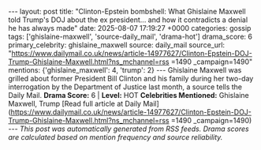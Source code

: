 --- layout: post title: "Clinton-Epstein bombshell: What Ghislaine Maxwell told Trump's DOJ about the ex president... and how it contradicts a denial he has always made" date: 2025-08-07 17:19:27 +0000 categories: gossip tags: ['ghislaine-maxwell', 'source-daily_mail', 'drama-hot'] drama_score: 6 primary_celebrity: ghislaine_maxwell source: daily_mail source_url: "https://www.dailymail.co.uk/news/article-14977627/Clinton-Epstein-DOJ-Trump-Ghislaine-Maxwell.html?ns_mchannel=rss =1490 _campaign=1490" mentions: {'ghislaine_maxwell': 4, 'trump': 2} --- Ghislaine Maxwell was grilled about former President Bill Clinton and his family during her two-day interrogation by the Department of Justice last month, a source tells the Daily Mail. **Drama Score:** 6 | **Level:** HOT **Celebrities Mentioned:** Ghislaine Maxwell, Trump [Read full article at Daily Mail](https://www.dailymail.co.uk/news/article-14977627/Clinton-Epstein-DOJ-Trump-Ghislaine-Maxwell.html?ns_mchannel=rss =1490 _campaign=1490) --- *This post was automatically generated from RSS feeds. Drama scores are calculated based on mention frequency and source reliability.*